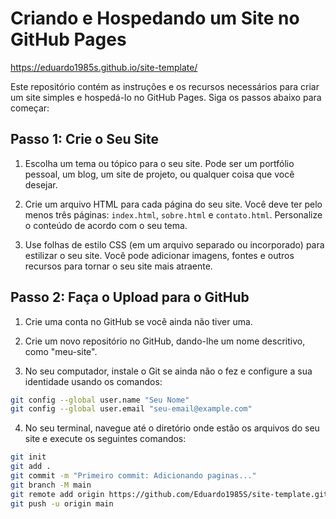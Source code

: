 # Criando e Hospedando um Site no GitHub Pages

https://eduardo1985s.github.io/site-template/

Este repositório contém as instruções e os recursos necessários para criar um site simples e hospedá-lo no GitHub Pages. Siga os passos abaixo para começar:

## Passo 1: Crie o Seu Site

1. Escolha um tema ou tópico para o seu site. Pode ser um portfólio pessoal, um blog, um site de projeto, ou qualquer coisa que você desejar.

2. Crie um arquivo HTML para cada página do seu site. Você deve ter pelo menos três páginas: `index.html`, `sobre.html` e `contato.html`. Personalize o conteúdo de acordo com o seu tema.

3. Use folhas de estilo CSS (em um arquivo separado ou incorporado) para estilizar o seu site. Você pode adicionar imagens, fontes e outros recursos para tornar o seu site mais atraente.

## Passo 2: Faça o Upload para o GitHub

1. Crie uma conta no GitHub se você ainda não tiver uma.

2. Crie um novo repositório no GitHub, dando-lhe um nome descritivo, como "meu-site".

3. No seu computador, instale o Git se ainda não o fez e configure a sua identidade usando os comandos:
```bash
git config --global user.name "Seu Nome"
git config --global user.email "seu-email@example.com"
```

4. No seu terminal, navegue até o diretório onde estão os arquivos do seu site e execute os seguintes comandos:

```bash
git init
git add .
git commit -m "Primeiro commit: Adicionando paginas..."
git branch -M main
git remote add origin https://github.com/Eduardo1985S/site-template.git
git push -u origin main
```

